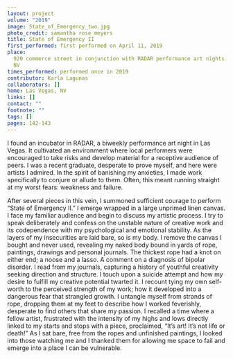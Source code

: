 ```yaml
---
layout: project
volume: "2019"
image: State_of_Emergency_two.jpg
photo_credit: samantha rose meyers
title: State of Emergency II
first_performed: first performed on April 11, 2019
place:
  920 commerce street in conjunction with RADAR performance art nights, Las Vegas,
  NV
times_performed: performed once in 2019
contributor: Karla Lagunas
collaborators: []
home: Las Vegas, NV
links: []
contact: ""
footnote: ""
tags: []
pages: 142-143
---
```


I found an incubator in RADAR, a biweekly performance art night in Las Vegas. It cultivated an environment where local performers were encouraged to take risks and develop material for a receptive audience of peers. I was a recent graduate, desperate to prove myself, and here were artists I admired. In the spirit of banishing my anxieties, I made work specifically to conjure or allude to them. Often, this meant running straight at my worst fears: weakness and failure.

After several pieces in this vein, I summoned sufficient courage to perform “State of Emergency II.” I emerge wrapped in a large unprimed linen canvas. I face my familiar audience and begin to discuss my artistic process. I try to speak deliberately and confess on the unstable nature of creative work and its codependence with my psychological and emotional stability. As the layers of my insecurities are laid bare, so is my body. I remove the canvas I bought and never used, revealing my naked body bound in yards of rope, paintings, drawings and personal journals. The thickest rope had a knot on either end; a noose and a lasso. A comment on a diagnosis of bipolar disorder. I read from my journals, capturing a history of youthful creativity seeking direction and structure. I touch upon a suicide attempt and how my desire to fulfill my creative potential twarted it. I recount tying my own self-worth to the perceived strength of my work; how it developed into a dangerous fear that strangled growth. I untangle myself from strands of rope, dropping them at my feet to describe how I worked feverishly, desperate to find others that share my passion. I recalled a time where a fellow artist, frustrated with the intensity of my highs and lows directly linked to my starts and stops with a piece, proclaimed, “It’s art! It’s not life or death!” As I sat bare, free from the ropes and unfinished paintings, I looked into those watching me and I thanked them for allowing me space to fail and emerge into a place I can be vulnerable.
